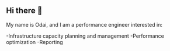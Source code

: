 ## Hi there 👋

My name is Odai, and I am a performance engineer interested in:

-Infrastructure capacity planning and management
-Performance optimization
-Reporting
